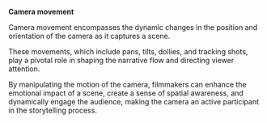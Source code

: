 **Camera movement**

Camera movement encompasses the dynamic changes in the position and orientation of the camera as it captures a scene. 

These movements, which include pans, tilts, dollies, and tracking shots, play a pivotal role in shaping the narrative flow and directing viewer attention. 

By manipulating the motion of the camera, filmmakers can enhance the emotional impact of a scene, create a sense of spatial awareness, and dynamically engage the audience, making the camera an active participant in the storytelling process.
